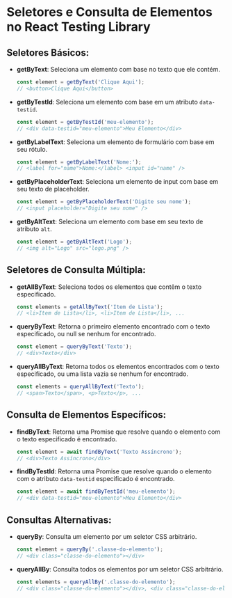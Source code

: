 # Seletores e Consulta de Elementos no React Testing Library

## Seletores Básicos:

- **getByText**: Seleciona um elemento com base no texto que ele contém.
  ```javascript
  const element = getByText('Clique Aqui');
  // <button>Clique Aqui</button>
  ```

- **getByTestId**: Seleciona um elemento com base em um atributo `data-testid`.
  ```javascript
  const element = getByTestId('meu-elemento');
  // <div data-testid="meu-elemento">Meu Elemento</div>
  ```

- **getByLabelText**: Seleciona um elemento de formulário com base em seu rótulo.
  ```javascript
  const element = getByLabelText('Nome:');
  // <label for="name">Nome:</label> <input id="name" />
  ```

- **getByPlaceholderText**: Seleciona um elemento de input com base em seu texto de placeholder.
  ```javascript
  const element = getByPlaceholderText('Digite seu nome');
  // <input placeholder="Digite seu nome" />
  ```

- **getByAltText**: Seleciona um elemento com base em seu texto de atributo `alt`.
  ```javascript
  const element = getByAltText('Logo');
  // <img alt="Logo" src="logo.png" />
  ```

## Seletores de Consulta Múltipla:

- **getAllByText**: Seleciona todos os elementos que contêm o texto especificado.
  ```javascript
  const elements = getAllByText('Item de Lista');
  // <li>Item de Lista</li>, <li>Item de Lista</li>, ...
  ```

- **queryByText**: Retorna o primeiro elemento encontrado com o texto especificado, ou null se nenhum for encontrado.
  ```javascript
  const element = queryByText('Texto');
  // <div>Texto</div>
  ```

- **queryAllByText**: Retorna todos os elementos encontrados com o texto especificado, ou uma lista vazia se nenhum for encontrado.
  ```javascript
  const elements = queryAllByText('Texto');
  // <span>Texto</span>, <p>Texto</p>, ...
  ```

## Consulta de Elementos Específicos:

- **findByText**: Retorna uma Promise que resolve quando o elemento com o texto especificado é encontrado.
  ```javascript
  const element = await findByText('Texto Assíncrono');
  // <div>Texto Assíncrono</div>
  ```

- **findByTestId**: Retorna uma Promise que resolve quando o elemento com o atributo `data-testid` especificado é encontrado.
  ```javascript
  const element = await findByTestId('meu-elemento');
  // <div data-testid="meu-elemento">Meu Elemento</div>
  ```

## Consultas Alternativas:

- **queryBy**: Consulta um elemento por um seletor CSS arbitrário.
  ```javascript
  const element = queryBy('.classe-do-elemento');
  // <div class="classe-do-elemento"></div>
  ```

- **queryAllBy**: Consulta todos os elementos por um seletor CSS arbitrário.
  ```javascript
  const elements = queryAllBy('.classe-do-elemento');
  // <div class="classe-do-elemento"></div>, <div class="classe-do-elemento"></div>, ...
  ```
